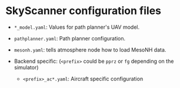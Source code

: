 # SkyScanner configuration files

 - `*_model.yaml`: Values for path planner's UAV model.
 - `pathplanner.yaml`: Path planner configuration.
 - `mesonh.yaml`: tells atmosphere node how to load MesoNH data.


 - Backend specific: (`<prefix>` could be `pprz` or `fg` depending on the simulator)
   - `<prefix>_ac*.yaml`: Aircraft specific configuration
